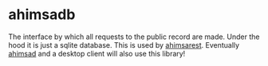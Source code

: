ahimsadb
========

The interface by which all requests to the public record are made. 
Under the hood it is just a sqlite database. 
This is used by [ahimsarest](https://github.com/NSkelsey/ahimsarest). 
Eventually [ahimsad](https://github.com/NSkelsey/ahimsad) and a desktop client will also use this library!

